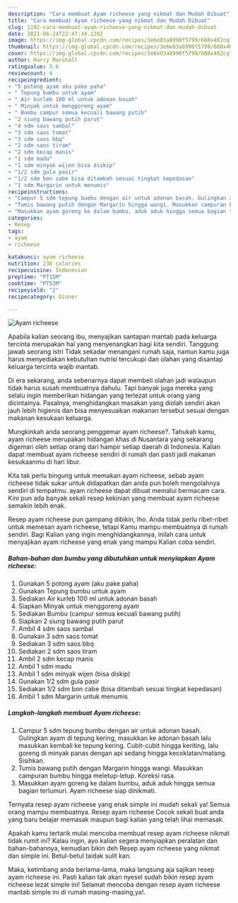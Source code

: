 ```yaml
---
description: "Cara membuat Ayam richeese yang nikmat dan Mudah Dibuat"
title: "Cara membuat Ayam richeese yang nikmat dan Mudah Dibuat"
slug: 1192-cara-membuat-ayam-richeese-yang-nikmat-dan-mudah-dibuat
date: 2021-06-24T22:47:34.120Z
image: https://img-global.cpcdn.com/recipes/3e6e03a8990f5799/680x482cq70/ayam-richeese-foto-resep-utama.jpg
thumbnail: https://img-global.cpcdn.com/recipes/3e6e03a8990f5799/680x482cq70/ayam-richeese-foto-resep-utama.jpg
cover: https://img-global.cpcdn.com/recipes/3e6e03a8990f5799/680x482cq70/ayam-richeese-foto-resep-utama.jpg
author: Harry Marshall
ratingvalue: 3.6
reviewcount: 4
recipeingredient:
- "5 potong ayam aku pake paha"
- " Tepung bumbu untuk ayam"
- " Air kurleb 100 ml untuk adonan basah"
- " Minyak untuk menggoreng ayam"
- " Bumbu campur semua kecuali bawang putih"
- "2 siung bawang putih parut"
- "4 sdm saos sambal"
- "3 sdm saos tomat"
- "3 sdm saos bbq"
- "2 sdm saos tiram"
- "2 sdm kecap manis"
- "1 sdm madu"
- "1 sdm minyak wijen bisa diskip"
- "1/2 sdm gula pasir"
- "1/2 sdm bon cabe bisa ditambah sesuai tingkat kepedasan"
- "1 sdm Margarin untuk menumis"
recipeinstructions:
- "Campur 5 sdm tepung bumbu dengan air untuk adonan basah. Gulingkan ayam di tepung kering, masukkan ke adonan basah lalu masukkan kembali ke tepung kering. Cubit-cubit hingga keriting, lalu goreng di minyak panas dengan api sedang hingga kecoklatan/matang. Sisihkan."
- "Tumis bawang putih dengan Margarin hingga wangi. Masukkan campuran bumbu hingga meletup-letup. Koreksi rasa."
- "Masukkan ayam goreng ke dalam bumbu, aduk aduk hingga semua bagian terlumuri. Ayam richeese siap dinikmati."
categories:
- Resep
tags:
- ayam
- richeese

katakunci: ayam richeese 
nutrition: 230 calories
recipecuisine: Indonesian
preptime: "PT15M"
cooktime: "PT53M"
recipeyield: "2"
recipecategory: Dinner

---
```



![Ayam richeese](https://img-global.cpcdn.com/recipes/3e6e03a8990f5799/680x482cq70/ayam-richeese-foto-resep-utama.jpg)

Apabila kalian seorang ibu, menyajikan santapan mantab pada keluarga tercinta merupakan hal yang menyenangkan bagi kita sendiri. Tanggung jawab seorang istri Tidak sekadar menangani rumah saja, namun kamu juga harus menyediakan kebutuhan nutrisi tercukupi dan olahan yang disantap keluarga tercinta wajib mantab.

Di era  sekarang, anda sebenarnya dapat membeli olahan jadi walaupun tidak harus susah membuatnya dahulu. Tapi banyak juga mereka yang selalu ingin memberikan hidangan yang terlezat untuk orang yang dicintainya. Pasalnya, menghidangkan masakan yang diolah sendiri akan jauh lebih higienis dan bisa menyesuaikan makanan tersebut sesuai dengan makanan kesukaan keluarga. 



Mungkinkah anda seorang penggemar ayam richeese?. Tahukah kamu, ayam richeese merupakan hidangan khas di Nusantara yang sekarang digemari oleh setiap orang dari hampir setiap daerah di Indonesia. Kalian dapat membuat ayam richeese sendiri di rumah dan pasti jadi makanan kesukaanmu di hari libur.

Kita tak perlu bingung untuk memakan ayam richeese, sebab ayam richeese tidak sukar untuk didapatkan dan anda pun boleh mengolahnya sendiri di tempatmu. ayam richeese dapat dibuat memalui bermacam cara. Kini pun ada banyak sekali resep kekinian yang membuat ayam richeese semakin lebih enak.

Resep ayam richeese pun gampang dibikin, lho. Anda tidak perlu ribet-ribet untuk memesan ayam richeese, tetapi Kamu mampu membuatnya di rumah sendiri. Bagi Kalian yang ingin menghidangkannya, inilah cara untuk menyajikan ayam richeese yang enak yang mampu Kalian coba sendiri.

<!--inarticleads1-->

##### Bahan-bahan dan bumbu yang dibutuhkan untuk menyiapkan Ayam richeese:

1. Gunakan 5 potong ayam (aku pake paha)
1. Gunakan  Tepung bumbu untuk ayam
1. Sediakan  Air kurleb 100 ml untuk adonan basah
1. Siapkan  Minyak untuk menggoreng ayam
1. Sediakan  Bumbu (campur semua kecuali bawang putih)
1. Siapkan 2 siung bawang putih parut
1. Ambil 4 sdm saos sambal
1. Gunakan 3 sdm saos tomat
1. Sediakan 3 sdm saos bbq
1. Sediakan 2 sdm saos tiram
1. Ambil 2 sdm kecap manis
1. Ambil 1 sdm madu
1. Ambil 1 sdm minyak wijen (bisa diskip)
1. Gunakan 1/2 sdm gula pasir
1. Sediakan 1/2 sdm bon cabe (bisa ditambah sesuai tingkat kepedasan)
1. Ambil 1 sdm Margarin untuk menumis




<!--inarticleads2-->

##### Langkah-langkah membuat Ayam richeese:

1. Campur 5 sdm tepung bumbu dengan air untuk adonan basah. Gulingkan ayam di tepung kering, masukkan ke adonan basah lalu masukkan kembali ke tepung kering. Cubit-cubit hingga keriting, lalu goreng di minyak panas dengan api sedang hingga kecoklatan/matang. Sisihkan.
1. Tumis bawang putih dengan Margarin hingga wangi. Masukkan campuran bumbu hingga meletup-letup. Koreksi rasa.
1. Masukkan ayam goreng ke dalam bumbu, aduk aduk hingga semua bagian terlumuri. Ayam richeese siap dinikmati.




Ternyata resep ayam richeese yang enak simple ini mudah sekali ya! Semua orang mampu membuatnya. Resep ayam richeese Cocok sekali buat anda yang baru belajar memasak maupun bagi kalian yang telah lihai memasak.

Apakah kamu tertarik mulai mencoba membuat resep ayam richeese nikmat tidak rumit ini? Kalau ingin, ayo kalian segera menyiapkan peralatan dan bahan-bahannya, kemudian bikin deh Resep ayam richeese yang nikmat dan simple ini. Betul-betul taidak sulit kan. 

Maka, ketimbang anda berlama-lama, maka langsung aja sajikan resep ayam richeese ini. Pasti kalian tak akan nyesel sudah bikin resep ayam richeese lezat simple ini! Selamat mencoba dengan resep ayam richeese mantab simple ini di rumah masing-masing,ya!.

